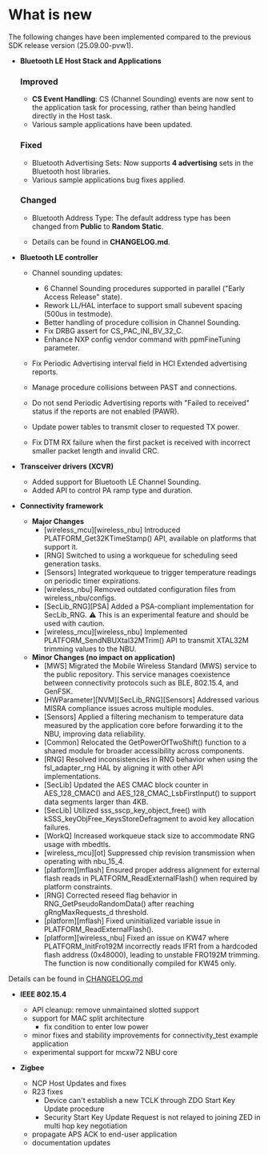 # What is new

The following changes have been implemented compared to the previous SDK release version \(25.09.00-pvw1\).

-   **Bluetooth LE Host Stack and Applications**
    ### Improved
    -   **CS Event Handling**: CS (Channel Sounding) events are now sent to the application task for processing, 
	rather than being handled directly in the Host task.
    -   Various sample applications have been updated.

    ### Fixed
    -   Bluetooth Advertising Sets: Now supports **4 advertising** sets in the Bluetooth host libraries.
    -   Various sample applications bug fixes applied.

    ### Changed
    -   Bluetooth Address Type: The default address type has been changed from **Public** to **Random Static**. 

    -   Details can be found in **CHANGELOG.md**.

-   **Bluetooth LE controller**
    - Channel sounding updates:
        -   6 Channel Sounding procedures supported in parallel ("Early Access Release" state).
        -   Rework LL/HAL interface to support small subevent spacing (500us in testmode).
        -   Better handling of procedure collision in Channel Sounding.
        -   Fix DRBG assert for CS_PAC_INI_BV_32_C.
        -   Enhance NXP config vendor command with ppmFineTuning parameter.

    - Fix Periodic Advertising interval field in HCI Extended advertising reports.
    - Manage procedure collisions between PAST and connections.
    - Do not send Periodic Advertising reports with "Failed to received" status if the reports are not enabled (PAWR).
    - Update power tables to transmit closer to requested TX power.
    - Fix DTM RX failure when the first packet is received with incorrect smaller packet length and invalid CRC.

-   **Transceiver drivers (XCVR)**
    -   Added support for Bluetooth LE Channel Sounding.
    -   Added API to control PA ramp type and duration.

-   **Connectivity framework**

    -   **Major Changes**
        -   [wireless_mcu][wireless_nbu] Introduced PLATFORM_Get32KTimeStamp() API, available on platforms that support it.
        -   [RNG] Switched to using a workqueue for scheduling seed generation tasks.
        -   [Sensors] Integrated workqueue to trigger temperature readings on periodic timer expirations.
        -   [wireless_nbu] Removed outdated configuration files from wireless_nbu/configs.
        -   [SecLib_RNG][PSA] Added a PSA-compliant implementation for SecLib_RNG. ⚠️ This is an experimental feature and should be used with caution.
        -   [wireless_mcu][wireless_nbu] Implemented PLATFORM_SendNBUXtal32MTrim() API to transmit XTAL32M trimming values to the NBU.
    -   **Minor Changes (no impact on application)**
        -   [MWS] Migrated the Mobile Wireless Standard (MWS) service to the public repository. This service manages coexistence between connectivity protocols such as BLE, 802.15.4, and GenFSK.
        -   [HWParameter][NVM][SecLib_RNG][Sensors] Addressed various MISRA compliance issues across multiple modules.
        -   [Sensors] Applied a filtering mechanism to temperature data measured by the application core before forwarding it to the NBU, improving data reliability.
        -   [Common] Relocated the GetPowerOfTwoShift() function to a shared module for broader accessibility across components.
        -   [RNG] Resolved inconsistencies in RNG behavior when using the fsl_adapter_rng HAL by aligning it with other API implementations.
        -   [SecLib] Updated the AES CMAC block counter in AES_128_CMAC() and AES_128_CMAC_LsbFirstInput() to support data segments larger than 4KB.
        -   [SecLib] Utilized sss_sscp_key_object_free() with kSSS_keyObjFree_KeysStoreDefragment to avoid key allocation failures.
        -   [WorkQ] Increased workqueue stack size to accommodate RNG usage with mbedtls.
        -   [wireless_mcu][ot] Suppressed chip revision transmission when operating with nbu_15_4.
        -   [platform][mflash] Ensured proper address alignment for external flash reads in PLATFORM_ReadExternalFlash() when required by platform constraints.
        -   [RNG] Corrected reseed flag behavior in RNG_GetPseudoRandomData() after reaching gRngMaxRequests_d threshold.
        -   [platform][mflash] Fixed uninitialized variable issue in PLATFORM_ReadExternalFlash().
        -   [platform][wireless_nbu] Fixed an issue on KW47 where PLATFORM_InitFro192M incorrectly reads IFR1 from a hardcoded flash address (0x48000), leading to unstable FRO192M trimming. The function is now conditionally compiled for KW45 only.


Details can be found in [CHANGELOG.md](../../../../../../middleware/wireless/framework/CHANGELOG.md)

-   **IEEE 802.15.4**
     - API cleanup: remove unmaintained slotted support
     - support for MAC split architecture
       - fix condition to enter low power
     - minor fixes and stability improvements for connectivity_test example application
     - experimental support for mcxw72 NBU core

-   **Zigbee**
      - NCP Host Updates and fixes
      - R23 fixes
        - Device can't establish a new TCLK through ZDO Start Key Update procedure
        - Security Start Key Update Request is not relayed to joining ZED in multi hop key negotiation
      - propagate APS ACK to end-user application
      - documentation updates
